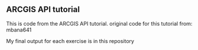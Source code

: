 ## ARCGIS API tutorial


This is code from the ARCGIS API tutorial. original code for this tutorial from: mbana641

My final output for each exercise is in this repository
